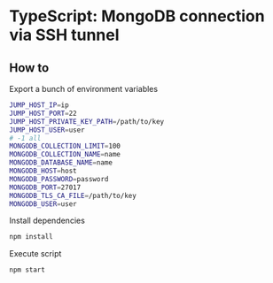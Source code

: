 # TypeScript: MongoDB connection via SSH tunnel

## How to

Export a bunch of environment variables

```bash
JUMP_HOST_IP=ip
JUMP_HOST_PORT=22
JUMP_HOST_PRIVATE_KEY_PATH=/path/to/key
JUMP_HOST_USER=user
# -1 all
MONGODB_COLLECTION_LIMIT=100
MONGODB_COLLECTION_NAME=name
MONGODB_DATABASE_NAME=name
MONGODB_HOST=host
MONGODB_PASSWORD=password
MONGODB_PORT=27017
MONGODB_TLS_CA_FILE=/path/to/key
MONGODB_USER=user                          
```

Install dependencies

```bash
npm install
```

Execute script

```bash
npm start
```